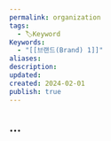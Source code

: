 ```yaml
---
permalink: organization
tags:
  - 🏷️Keyword
Keywords:
  - "[[브랜드(Brand) 1]]"
aliases: 
description: 
updated: 
created: 2024-02-01
publish: true
---
```



## ...